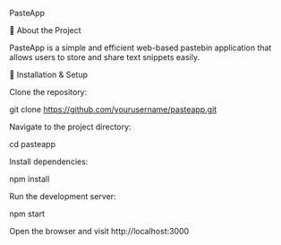PasteApp

🚀 About the Project

PasteApp is a simple and efficient web-based pastebin application that allows users to store and share text snippets easily. 


🎯 Installation & Setup

Clone the repository:

git clone https://github.com/yourusername/pasteapp.git

Navigate to the project directory:

cd pasteapp

Install dependencies:

npm install


Run the development server:

npm start

Open the browser and visit http://localhost:3000
